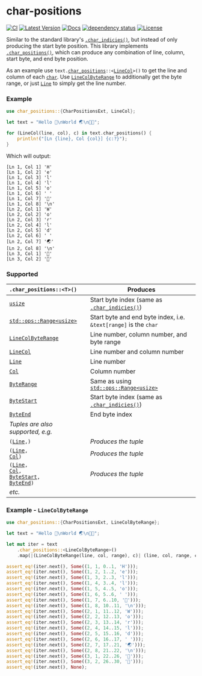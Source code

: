 # char-positions

[![CI](https://github.com/vallentin/char-positions/actions/workflows/rust.yml/badge.svg)](https://github.com/vallentin/char-positions/actions/workflows/rust.yml)
[![Latest Version](https://img.shields.io/crates/v/char-positions.svg)](https://crates.io/crates/char-positions)
[![Docs](https://docs.rs/char-positions/badge.svg)](https://docs.rs/char-positions)
[![dependency status](https://deps.rs/repo/github/vallentin/char-positions/status.svg)](https://deps.rs/repo/github/vallentin/char-positions)
[![License](https://img.shields.io/github/license/vallentin/char-positions.svg)](https://github.com/vallentin/char-positions)

<!-- cargo-rdme start -->

Similar to the standard library's [`.char_indicies()`], but instead of only
producing the start byte position. This library implements [`.char_positions()`],
which can produce any combination of line, column, start byte, and end byte position.

As an example use
<code>text.[char_positions]::&lt;[LineCol]&gt;()</code>
to get the line and column of each [`char`].
Use [`LineColByteRange`] to additionally get the byte range,
or just [`Line`] to simply get the line number.

### Example

```rust
use char_positions::{CharPositionsExt, LineCol};

let text = "Hello 👋\nWorld 🌏\n🦀🦀";

for (LineCol(line, col), c) in text.char_positions() {
    println!("[Ln {line}, Col {col}] {c:?}");
}
```

Which will output:

```text
[Ln 1, Col 1] 'H'
[Ln 1, Col 2] 'e'
[Ln 1, Col 3] 'l'
[Ln 1, Col 4] 'l'
[Ln 1, Col 5] 'o'
[Ln 1, Col 6] ' '
[Ln 1, Col 7] '👋'
[Ln 1, Col 8] '\n'
[Ln 2, Col 1] 'W'
[Ln 2, Col 2] 'o'
[Ln 2, Col 3] 'r'
[Ln 2, Col 4] 'l'
[Ln 2, Col 5] 'd'
[Ln 2, Col 6] ' '
[Ln 2, Col 7] '🌏'
[Ln 2, Col 8] '\n'
[Ln 3, Col 1] '🦀'
[Ln 3, Col 2] '🦀'
```

### Supported

| `.char_positions::<T>()` | Produces |
|:---|---|
| [`usize`] | Start byte index (same as [`.char_indicies()`]) |
| [`std::ops::Range<usize>`] | Start byte and end byte index, i.e. `&text[range]` is the `char` |
| [`LineColByteRange`] | Line number, column number, and byte range |
| [`LineCol`] | Line number and column number |
| [`Line`] | Line number |
| [`Col`] | Column number |
| [`ByteRange`] | Same as using [`std::ops::Range<usize>`] |
| [`ByteStart`] | Start byte index (same as [`.char_indicies()`]) |
| [`ByteEnd`] | End byte index |
| _Tuples are also supported, e.g._ | |
| <code>([Line],)</code> | _Produces the tuple_ |
| <code>([Line], [Col])</code> | _Produces the tuple_ |
| <code>([Line], [Col], [ByteStart], [ByteEnd])</code> | _Produces the tuple_ |
| _etc._ | |

### Example - `LineColByteRange`

```rust
use char_positions::{CharPositionsExt, LineColByteRange};

let text = "Hello 👋\nWorld 🌏\n🦀🦀";

let mut iter = text
    .char_positions::<LineColByteRange>()
    .map(|(LineColByteRange(line, col, range), c)| (line, col, range, c));

assert_eq!(iter.next(), Some((1, 1, 0..1, 'H')));
assert_eq!(iter.next(), Some((1, 2, 1..2, 'e')));
assert_eq!(iter.next(), Some((1, 3, 2..3, 'l')));
assert_eq!(iter.next(), Some((1, 4, 3..4, 'l')));
assert_eq!(iter.next(), Some((1, 5, 4..5, 'o')));
assert_eq!(iter.next(), Some((1, 6, 5..6, ' ')));
assert_eq!(iter.next(), Some((1, 7, 6..10, '👋')));
assert_eq!(iter.next(), Some((1, 8, 10..11, '\n')));
assert_eq!(iter.next(), Some((2, 1, 11..12, 'W')));
assert_eq!(iter.next(), Some((2, 2, 12..13, 'o')));
assert_eq!(iter.next(), Some((2, 3, 13..14, 'r')));
assert_eq!(iter.next(), Some((2, 4, 14..15, 'l')));
assert_eq!(iter.next(), Some((2, 5, 15..16, 'd')));
assert_eq!(iter.next(), Some((2, 6, 16..17, ' ')));
assert_eq!(iter.next(), Some((2, 7, 17..21, '🌏')));
assert_eq!(iter.next(), Some((2, 8, 21..22, '\n')));
assert_eq!(iter.next(), Some((3, 1, 22..26, '🦀')));
assert_eq!(iter.next(), Some((3, 2, 26..30, '🦀')));
assert_eq!(iter.next(), None);
```


[`.char_positions()`]: https://docs.rs/char-positions/*/char_positions/trait.CharPositionsExt.html#tymethod.char_positions
[char_positions]: https://docs.rs/char-positions/*/char_positions/trait.CharPositionsExt.html#tymethod.char_positions

[`LineColByteRange`]: https://docs.rs/char-positions/*/char_positions/struct.LineColByteRange.html
[`LineCol`]: https://docs.rs/char-positions/*/char_positions/struct.LineCol.html
[`Line`]: https://docs.rs/char-positions/*/char_positions/struct.Line.html
[`Col`]: https://docs.rs/char-positions/*/char_positions/struct.Line.html
[`ByteRange`]: https://docs.rs/char-positions/*/char_positions/struct.ByteRange.html
[`ByteStart`]: https://docs.rs/char-positions/*/char_positions/struct.ByteStart.html
[`ByteEnd`]: https://docs.rs/char-positions/*/char_positions/struct.ByteEnd.html

[LineColByteRange]: https://docs.rs/char-positions/*/char_positions/struct.LineColByteRange.html
[LineCol]: https://docs.rs/char-positions/*/char_positions/struct.LineCol.html
[Line]: https://docs.rs/char-positions/*/char_positions/struct.Line.html
[Col]: https://docs.rs/char-positions/*/char_positions/struct.Col.html
[ByteStart]: https://docs.rs/char-positions/*/char_positions/struct.ByteStart.html
[ByteEnd]: https://docs.rs/char-positions/*/char_positions/struct.ByteEnd.html

[`.char_indicies()`]: https://doc.rust-lang.org/std/primitive.str.html#method.char_indices

[`char`]: https://doc.rust-lang.org/std/primitive.char.html
[`usize`]: https://doc.rust-lang.org/std/primitive.usize.html
[`std::ops::Range<usize>`]: https://doc.rust-lang.org/std/ops/struct.Range.html

<!-- cargo-rdme end -->
